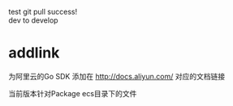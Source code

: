 test git pull success!  
dev to develop
# addlink
为阿里云的Go SDK 添加在 http://docs.aliyun.com/ 对应的文档链接

当前版本针对Package ecs目录下的文件
